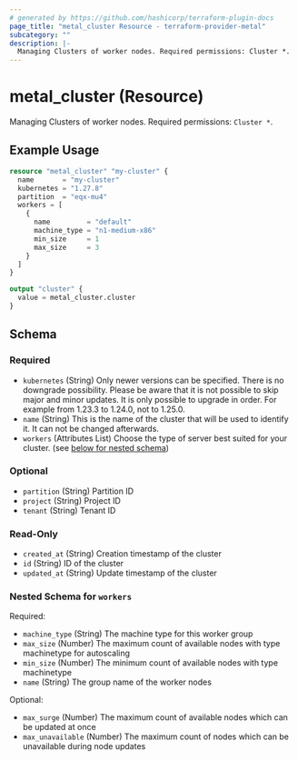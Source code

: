 ```yaml
---
# generated by https://github.com/hashicorp/terraform-plugin-docs
page_title: "metal_cluster Resource - terraform-provider-metal"
subcategory: ""
description: |-
  Managing Clusters of worker nodes. Required permissions: Cluster *.
---
```


# metal_cluster (Resource)

Managing Clusters of worker nodes. Required permissions: `Cluster *`.

## Example Usage

```terraform
resource "metal_cluster" "my-cluster" {
  name       = "my-cluster"
  kubernetes = "1.27.8"
  partition  = "eqx-mu4"
  workers = [
    {
      name         = "default"
      machine_type = "n1-medium-x86"
      min_size     = 1
      max_size     = 3
    }
  ]
}

output "cluster" {
  value = metal_cluster.cluster
}
```

<!-- schema generated by tfplugindocs -->
## Schema

### Required

- `kubernetes` (String) Only newer versions can be specified. There is no downgrade possibility.
			Please be aware that it is not possible to skip major and minor updates.
			It is only possible to upgrade in order. For example from 1.23.3 to 1.24.0, not to 1.25.0.
- `name` (String) This is the name of the cluster that will be used to identify it. It can not be changed afterwards.
- `workers` (Attributes List) Choose the type of server best suited for your cluster. (see [below for nested schema](#nestedatt--workers))

### Optional

- `partition` (String) Partition ID
- `project` (String) Project ID
- `tenant` (String) Tenant ID

### Read-Only

- `created_at` (String) Creation timestamp of the cluster
- `id` (String) ID of the cluster
- `updated_at` (String) Update timestamp of the cluster

<a id="nestedatt--workers"></a>
### Nested Schema for `workers`

Required:

- `machine_type` (String) The machine type for this worker group
- `max_size` (Number) The maximum count of available nodes with type machinetype for autoscaling
- `min_size` (Number) The minimum count of available nodes with type machinetype
- `name` (String) The group name of the worker nodes

Optional:

- `max_surge` (Number) The maximum count of available nodes which can be updated at once
- `max_unavailable` (Number) The maximum count of nodes which can be unavailable during node updates
